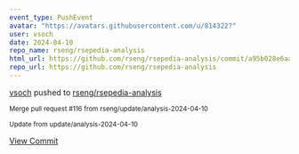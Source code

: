 ```yaml
---
event_type: PushEvent
avatar: "https://avatars.githubusercontent.com/u/814322?"
user: vsoch
date: 2024-04-10
repo_name: rseng/rsepedia-analysis
html_url: https://github.com/rseng/rsepedia-analysis/commit/a95b028e6aa1c9e565954fccfd6a77f94c29bbb3
repo_url: https://github.com/rseng/rsepedia-analysis
---
```


<a href='https://github.com/vsoch' target='_blank'>vsoch</a> pushed to <a href='https://github.com/rseng/rsepedia-analysis' target='_blank'>rseng/rsepedia-analysis</a>

<small>Merge pull request #116 from rseng/update/analysis-2024-04-10

Update from update/analysis-2024-04-10</small>

<a href='https://github.com/rseng/rsepedia-analysis/commit/a95b028e6aa1c9e565954fccfd6a77f94c29bbb3' target='_blank'>View Commit</a>